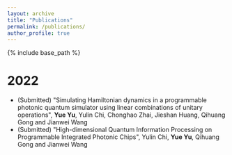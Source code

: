 ```yaml
---
layout: archive
title: "Publications"
permalink: /publications/
author_profile: true
---
```


{% include base_path %}

2022
======
* (Submitted) "Simulating Hamiltonian dynamics in a programmable photonic quantum simulator using linear combinations of unitary operations", **Yue Yu**, Yulin Chi, Chonghao Zhai, Jieshan Huang, Qihuang Gong and Jianwei Wang
* (Submitted) "High-dimensional Quantum Information Processing on Programmable Integrated Photonic Chips", Yulin Chi, **Yue Yu**, Qihuang Gong and Jianwei Wang

  
  
